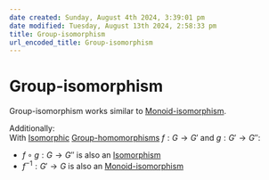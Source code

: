 ```yaml
---  
date created: Sunday, August 4th 2024, 3:39:01 pm  
date modified: Tuesday, August 13th 2024, 2:58:33 pm  
title: Group-isomorphism  
url_encoded_title: Group-isomorphism  
---  
```

# Group-isomorphism  
Group-isomorphism works similar to [Monoid-isomorphism](../../Monoids/Morphisms/Isomorphism.md).  
  
Additionally:  
With [Isomorphic](../../Monoids/Morphisms/Isomorphism.md) [Group-homomorphisms](./Group-homomorphism.md) $f: G \rightarrow G'$ and $g:G' \rightarrow G''$:  
* $f\circ g: G \rightarrow G''$ is also an [Isomorphism](../../Monoids/Morphisms/Isomorphism.md)  
* $f^{-1}: G' \rightarrow G$ is also an [Monoid-isomorphism](../../Monoids/Morphisms/Isomorphism.md)